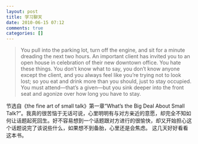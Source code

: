 ```yaml
---
layout: post
title: 学习聊天
date: 2010-06-15 07:12
comments: true
categories: []
---
```

<blockquote>You pull into the parking lot, turn off the engine, and sit for a minute dreading the next two hours. An important client has invited you to an open house in celebration of their new downtown office. You hate these things. You don’t know what to say, you don’t know anyone except the client, and you always feel like you’re trying not to look lost; so you eat and drink more than you should, just to stay occupied. You must attend—that’s a given—but you sink deeper into the front seat and agonize over how long you have to stay.</blockquote>
节选自《the fine art of small talk》第一章“What’s the Big Deal About Small Talk?”。我真的很苦恼于无话可说，心里明明有与对方亲近的意愿，却完全不知如何让话题起死回生。好不容易想到一个话题跟对方进行的很愉快，却又开始担心这个话题说完了该说些什么，如果想不到备胎，心里还是会焦虑。
这几天好好看看这本书。
